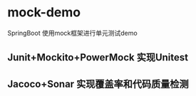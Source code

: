 # mock-demo

SpringBoot 使用mock框架进行单元测试demo

## Junit+Mockito+PowerMock 实现Unitest

## Jacoco+Sonar 实现覆盖率和代码质量检测
